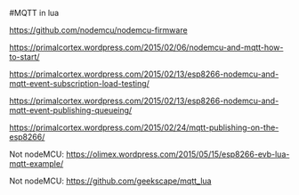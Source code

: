 #MQTT in lua

https://github.com/nodemcu/nodemcu-firmware

https://primalcortex.wordpress.com/2015/02/06/nodemcu-and-mqtt-how-to-start/

https://primalcortex.wordpress.com/2015/02/13/esp8266-nodemcu-and-mqtt-event-subscription-load-testing/

https://primalcortex.wordpress.com/2015/02/13/esp8266-nodemcu-and-mqtt-event-publishing-queueing/

https://primalcortex.wordpress.com/2015/02/24/mqtt-publishing-on-the-esp8266/

Not nodeMCU: <https://olimex.wordpress.com/2015/05/15/esp8266-evb-lua-mqtt-example/>


Not nodeMCU: <https://github.com/geekscape/mqtt_lua>

